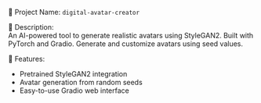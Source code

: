 🎯 Project Name: `digital-avatar-creator`

📂 Description:  
An AI-powered tool to generate realistic avatars using StyleGAN2. Built with PyTorch and Gradio. Generate and customize avatars using seed values.

🚀 Features:
- Pretrained StyleGAN2 integration
- Avatar generation from random seeds
- Easy-to-use Gradio web interface
